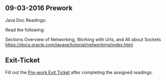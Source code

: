 ## 09-03-2016 Prework

Java Doc Readings:

Read the following:

Sections Overview of Networking, Working with Urls, and All about Sockets
https://docs.oracle.com/javase/tutorial/networking/index.html

## Exit-Ticket
Fill out the [Pre-work Exit Ticket](https://docs.google.com/a/c4q.nyc/forms/d/1en59GTdckkoXf3yzsD26hoI6MPfGHgCZ7bnfd7ctWPU/edit) after completing the assigned readings.
